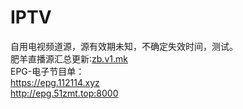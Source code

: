 # IPTV
自用电视频道源，源有效期未知，不确定失效时间，测试。<br>
肥羊直播源汇总更新∶<a href="https://zb.v1.mk">zb.v1.mk</a> <br>
EPG-电子节目单：<br>
<a href="https://epg.112114.xyz">https://epg.112114.xyz</a> <br>
<a href="http://epg.51zmt.top:8000">http://epg.51zmt.top:8000</a> <br>
